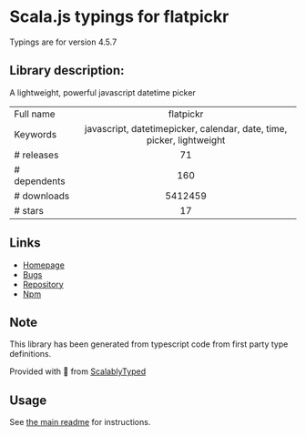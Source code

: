
# Scala.js typings for flatpickr

Typings are for version 4.5.7

## Library description:
A lightweight, powerful javascript datetime picker

|                    |                 |
| ------------------ | :-------------: |
| Full name          | flatpickr |
| Keywords           | javascript, datetimepicker, calendar, date, time, picker, lightweight |
| # releases         | 71 |
| # dependents       | 160 |
| # downloads        | 5412459 |
| # stars            | 17 |

## Links
- [Homepage](https://chmln.github.io/flatpickr)
- [Bugs](https://github.com/chmln/flatpickr/issues)
- [Repository](https://github.com/chmln/flatpickr)
- [Npm](https://www.npmjs.com/package/flatpickr)
    


## Note
This library has been generated from typescript code from first party type definitions.

Provided with :purple_heart: from [ScalablyTyped](https://github.com/oyvindberg/ScalablyTyped)

## Usage
See [the main readme](../../readme.md) for instructions.


